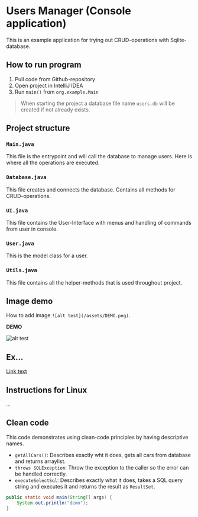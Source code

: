 # Users Manager (Console application)

This is an example application for trying out CRUD-operations with Sqlite-database.

## How to run program

1. Pull code from Github-repository
2. Open project in IntelliJ IDEA
3. Run `main()` from `org.example.Main`

> When starting the project a database file name `users.db` will be created if not already exists.

## Project structure

### `Main.java`

This file is the entrypoint and will call the database to manage users.
Here is where all the operations are executed.

### `Database.java`

This file creates and connects the database. Contains all methods for CRUD-operations.

### `UI.java`

This file contains the User-Interface with menus and handling of commands from user in console.

### `User.java`

This is the model class for a user.

### `Utils.java`

This file contains all the helper-methods that is used throughout project.


## Image demo

How to add image `![alt test](/assets/DEMO.png)`.

**DEMO**

![alt test](/assets/DEMO.png)


## Ex...

[Link text](https://example.com)



## Instructions for Linux

...


## Clean code

This code demonstrates using clean-code principles by having descriptive names.

- `getAllCars()`: Describes exactly wht it does, gets all cars from database and returns arraylist.
- `throws SQLException`: Throw the exception to the caller so the error can be handled correctly.
- `executeSelectSql`: Describes exactly what it does, takes a SQL query string and executes it and returns the result as `ResultSet`.

```java
public static void main(String[] args) {
    System.out.println("demo");
}
```